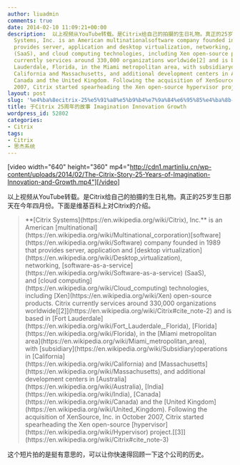 ```yaml
---
author: liuadmin
comments: true
date: 2014-02-10 11:09:21+00:00
description:  以上视频从YouTube转载。是Citrix给自己的拍摄的生日礼物。真正的25岁生日那天在今年四月份。下面是维基百科上对Citrix的介绍。\r<br />\r<br />Citrix
  Systems, Inc. is an American multinationalsoftware company founded in 1989 that
  provides server, application and desktop virtualization, networking, software-as-a-service
  (SaaS), and cloud computing technologies, including Xen open-source products. Citrix
  currently services around 330,000 organizations worldwide[2] and is based in Fort
  Lauderdale, Florida, in the Miami metropolitan area, with subsidiaryoperations in
  California and Massachusetts, and additional development centers in Australia, India,
  Canada and the United Kingdom. Following the acquisition of XenSource, Inc. in October
  2007, Citrix started spearheading the Xen open-source hypervisor project.[3]\r<br />\r<br />这个短片拍的是挺有意思的，可以让你快速得回顾一下这个公司的历史。
layout: post
slug: '%e4%ba%8ecitrix-25%e5%91%a8%e5%b9%b4%e7%9a%84%e6%95%85%e4%ba%8b-imagination-innovation-growth'
title: 于Citrix 25周年的故事 Imagination Innovation Growth
wordpress_id: 52802
categories:
- Citrix
tags:
- Citrix
- 思杰系统
---
```


[video width="640" height="360" mp4="http://cdn1.martinliu.cn/wp-content/uploads/2014/02/The-Citrix-Story-25-Years-of-Imagination-Innovation-and-Growth.mp4"][/video]

以上视频从YouTube转载。是Citrix给自己的拍摄的生日礼物。真正的25岁生日那天在今年四月份。下面是维基百科上对Citrix的介绍。


<blockquote>**[Citrix Systems](https://en.wikipedia.org/wiki/Citrix), Inc.** is an American [multinational](https://en.wikipedia.org/wiki/Multinational_corporation)[software](https://en.wikipedia.org/wiki/Software) company founded in 1989 that provides server, application and [desktop virtualization](https://en.wikipedia.org/wiki/Desktop_virtualization), networking, [software-as-a-service](https://en.wikipedia.org/wiki/Software-as-a-service) (SaaS), and [cloud computing](https://en.wikipedia.org/wiki/Cloud_computing) technologies, including [Xen](https://en.wikipedia.org/wiki/Xen) open-source products. Citrix currently services around 330,000 organizations worldwide[[2]](https://en.wikipedia.org/wiki/Citrix#cite_note-2) and is based in [Fort Lauderdale](https://en.wikipedia.org/wiki/Fort_Lauderdale,_Florida), [Florida](https://en.wikipedia.org/wiki/Florida), in the [Miami metropolitan area](https://en.wikipedia.org/wiki/Miami_metropolitan_area), with [subsidiary](https://en.wikipedia.org/wiki/Subsidiary)operations in [California](https://en.wikipedia.org/wiki/California) and [Massachusetts](https://en.wikipedia.org/wiki/Massachusetts), and additional development centers in [Australia](https://en.wikipedia.org/wiki/Australia), [India](https://en.wikipedia.org/wiki/India), [Canada](https://en.wikipedia.org/wiki/Canada) and the [United Kingdom](https://en.wikipedia.org/wiki/United_Kingdom). Following the acquisition of XenSource, Inc. in October 2007, Citrix started spearheading the Xen open-source [hypervisor](https://en.wikipedia.org/wiki/Hypervisor) project.[[3]](https://en.wikipedia.org/wiki/Citrix#cite_note-3)</blockquote>


这个短片拍的是挺有意思的，可以让你快速得回顾一下这个公司的历史。
